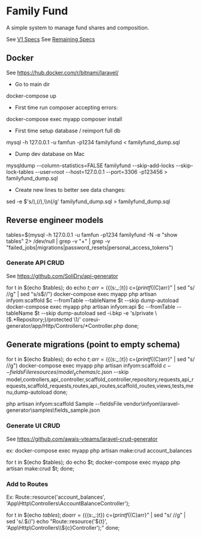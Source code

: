 # Family Fund
A simple system to manage fund shares and composition.

See [V1 Specs](specs/V1.specs.md)
See [Remaining Specs](specs/V99.spec.md)

## Docker

See https://hub.docker.com/r/bitnami/laravel/

* Go to main dir

docker-compose up

* First time run composer accepting errors:

docker-compose exec myapp composer install

* First time setup database / reimport full db

mysql -h 127.0.0.1 -u famfun -p1234 familyfund < familyfund_dump.sql

* Dump dev database on Mac

mysqldump --column-statistics=FALSE familyfund --skip-add-locks --skip-lock-tables --user=root --host=127.0.0.1 --port=3306 -p123456 > familyfund_dump.sql

* Create new lines to better see data changes:

sed -e $'s/),(/),\\\n(/g' familyfund_dump.sql > familyfund_dump.sql

## Reverse engineer models

tables=$(mysql -h 127.0.0.1 -u famfun -p1234 familyfund -N -e "show tables" 2> /dev/null | grep -v "+" | grep -v "failed_jobs\|migrations\|password_resets\|personal_access_tokens")

### Generate API CRUD

See https://github.com/SoliDry/api-generator

for t in $(echo $tables); 
    do echo $t; 
    arr=(${(s:_:)t})
    c=$(printf %s "${(C)arr}" | sed "s/ //g" | sed "s/s$//")
    docker-compose exec myapp php artisan infyom:scaffold $c --fromTable --tableName $t --skip dump-autoload
    docker-compose exec myapp php artisan infyom:api $c --fromTable --tableName $t --skip dump-autoload
    sed -i.bkp -e 's/private \($.*Repository;\)/protected \1/' coreui-generator/app/Http/Controllers/*Controller.php
done;


## Generate migrations (point to empty schema)

for t in $(echo $tables); 
    do echo $t; 
    arr=(${(s:_:)t})
    c=$(printf %s "${(C)arr}" | sed "s/ //g")
    docker-compose exec myapp php artisan infyom:scaffold $c --fieldsFile resources/model_schemas/$c.json --skip model,controllers,api_controller,scaffold_controller,repository,requests,api_requests,scaffold_requests,routes,api_routes,scaffold_routes,views,tests,menu,dump-autoload
done;


php artisan infyom:scaffold Sample --fieldsFile vendor\infyom\laravel-generator\samples\fields_sample.json
### Generate UI CRUD

See https://github.com/awais-vteams/laravel-crud-generator

ex: docker-compose exec myapp php artisan make:crud account_balances

for t in $(echo $tables); 
    do echo $t; 
    docker-compose exec myapp php artisan make:crud $t; 
done;


### Add to Routes

Ex: Route::resource('account_balances', 'App\Http\Controllers\AccountBalanceController');

for t in $(echo $tables); do
    arr=(${(s:_:)t})
    c=$(printf %s "${(C)arr}" | sed "s/ //g" | sed 's/.$//')
    echo "Route::resource('${t}', 'App\Http\Controllers\\\\${c}Controller');"
done;